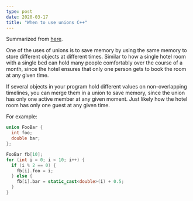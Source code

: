 ```yaml
---
type: post
date: 2020-03-17
title: "When to use unions C++"
---
```


Summarized from [here](https://stackoverflow.com/questions/2310483/purpose-of-unions-in-c-and-c).

One of the uses of unions is to save memory by using the same memory to store different objects at different times. Similar to how a single hotel room with a single bed can hold many people comfortably over the course of a month, since the hotel ensures that only one person gets to book the room at any given time. 

If several objects in your program hold different values on non-overlapping timelines, you can merge them in a union to save memory, since the union has only one active member at any given moment. Just likely how the hotel room has only one guest at any given time. 

For example:
```c++
union FooBar {
  int foo;
  double bar;
};

FooBar fb[10];
for (int i = 0; i < 10; i++) {
  if (i % 2 == 0) {
    fb[i].foo = i;
  } else {
    fb[i].bar = static_cast<double>(i) + 0.5;
  }
}
```
